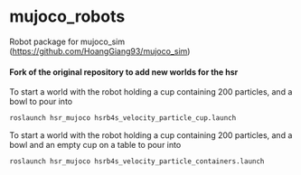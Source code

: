 # mujoco_robots
Robot package for mujoco_sim (https://github.com/HoangGiang93/mujoco_sim)


#### Fork of the original repository to add new worlds for the hsr
To start a world with the robot holding a cup containing 200 particles, and a bowl to pour into

```bash
roslaunch hsr_mujoco hsrb4s_velocity_particle_cup.launch
```

To start a world with the robot holding a cup containing 200 particles, and a bowl and an empty cup on a table to pour into

```bash
roslaunch hsr_mujoco hsrb4s_velocity_particle_containers.launch
```
